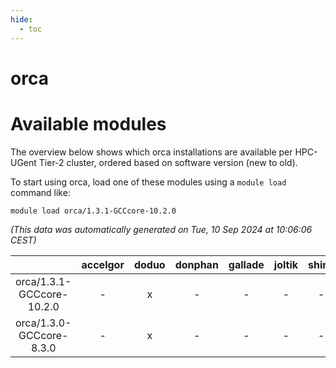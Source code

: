 ```yaml
---
hide:
  - toc
---
```


orca
====

# Available modules


The overview below shows which orca installations are available per HPC-UGent Tier-2 cluster, ordered based on software version (new to old).

To start using orca, load one of these modules using a `module load` command like:

```shell
module load orca/1.3.1-GCCcore-10.2.0
```

*(This data was automatically generated on Tue, 10 Sep 2024 at 10:06:06 CEST)*  

| |accelgor|doduo|donphan|gallade|joltik|shinx|skitty|
| :---: | :---: | :---: | :---: | :---: | :---: | :---: | :---: |
|orca/1.3.1-GCCcore-10.2.0|-|x|-|-|-|-|-|
|orca/1.3.0-GCCcore-8.3.0|-|x|-|-|-|-|-|
